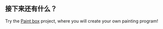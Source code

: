 ## 接下来还有什么？

Try the [Paint box](https://projects.raspberrypi.org/en/projects/paint-box) project, where you will create your own painting program!
